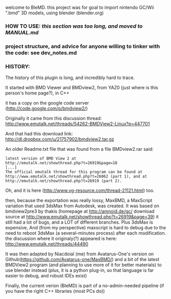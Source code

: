 welcome to BleMD.
this project was for goal to import nintendo GC/Wii ".bmd" 3D models,
using blender (blender.org)


### HOW TO USE: *this section was too long, and moved to MANUAL.md*

### project structure, and advice for anyone willing to tinker with the code: see dev_notes.md

### HISTORY:
The history of this plugin is long, and incredibly hard to trace.

It started with BMD Viewer and BMDview2, from YAZ0 (just where is this person's home page?), in C++

it has a copy on the google code server (http://code.google.com/p/bmdview2/)

Originally it came from this discussion thread:
http://www.emutalk.net/threads/54262-BMDView2-Linux?p=447701

And that had this download link:
http://dl.dropbox.com/u/21757902/bmdview2.tar.gz

An older Readme.txt file that was found from a file BMDview2.rar said:
```
latest version of BMD View 2 at
http://emutalk.net/showthread.php?t=26919&page=18
[...]
The official emutalk thread for this program can be found at
http://www.emutalk.net/showthread.php?t=26062 (part 1), and at
http://emutalk.net/showthread.php?t=26919 (part 2).
```
Oh, and it is here (http://www.vg-resource.com/thread-21121.html) too.

then, because the exportation was really lossy, MaxBMD, a MaxScript variation that used 3dsMax from Autodesk, was created.
It was based on bmdview2pre3 by thakis (homepage at http://amnoid.de/gc/ download source at http://www.emutalk.net/showthread.php?t=26919&page=39)
it still had a lot of bugs, and a LOT of different branches. Plus 3dsMax is expensive, And (from my perspective) maxscript is hard to debug due to the need to reboot 3dsMax (a several-minutes process) after each modification.
the discussion where it originaly(?) appeared is here: http://www.emutalk.net/threads/44490

It was then adapted by Niacdoial (me) from Avatarus-One's version on Github(https://github.com/Avatarus-one/MaxBMD/)
and a bit of the latest BMDView2 program (and planning to use more of it for better materials)
to use blender instead (plus, it is a python plug-in, so that language is far easier to debug, and robust IDEs exist)

Finally, the current verion (BleMD) is part of a no-admin-needed pipeline (if you have the right C++ libraries (most PCs do))
